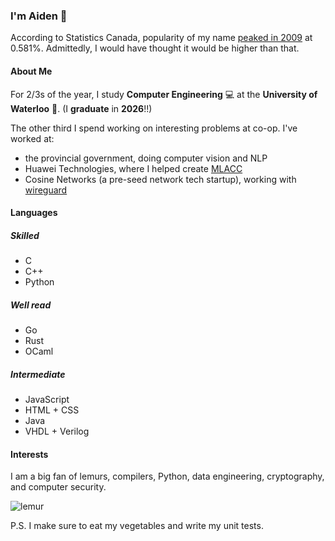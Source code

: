 ### I'm Aiden 🦊

According to Statistics Canada, popularity of my name [peaked in 2009](https://www150.statcan.gc.ca/n1/pub/71-607-x/71-607-x2023021-eng.htm?HPA=1) at 0.581%. Admittedly, I would have thought it would be higher than that.

#### About Me

For 2/3s of the year, I study **Computer Engineering** 💻 at the **University of Waterloo** 🪿. (I **graduate** in **2026**!!)

The other third I spend working on interesting problems at co-op. I've worked at:
- the provincial government, doing computer vision and NLP
- Huawei Technologies, where I helped create [MLACC](https://conferences.sigcomm.org/events/apnet2023/papers/sec4-toward.pdf)
- Cosine Networks (a pre-seed network tech startup), working with [wireguard](https://www.wireguard.com/)

#### Languages

##### Skilled
- C
- C++
- Python

##### Well read
- Go
- Rust
- OCaml

##### Intermediate
- JavaScript
- HTML + CSS
- Java
- VHDL + Verilog

#### Interests

I am a big fan of lemurs, compilers, Python, data engineering, cryptography, and computer security.

![lemur](https://github.com/aidenfoxivey/aidenfoxivey/assets/71291879/43642cdd-47d4-474c-b60b-99f9bcb9211a)

P.S. I make sure to eat my vegetables and write my unit tests.
